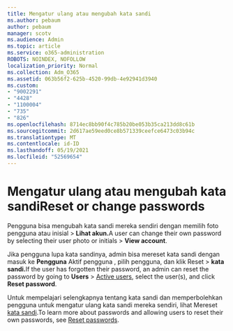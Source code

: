 ```yaml
---
title: Mengatur ulang atau mengubah kata sandi
ms.author: pebaum
author: pebaum
manager: scotv
ms.audience: Admin
ms.topic: article
ms.service: o365-administration
ROBOTS: NOINDEX, NOFOLLOW
localization_priority: Normal
ms.collection: Adm_O365
ms.assetid: 063b56f2-625b-4520-99db-4e92941d3940
ms.custom:
- "9002291"
- "4428"
- "1100004"
- "735"
- "826"
ms.openlocfilehash: 8714ec8bb90f4c785b20be053b35ca213dd8c61b
ms.sourcegitcommit: 2d617ae59eed0ce8b571339ceefce6473c03b94c
ms.translationtype: MT
ms.contentlocale: id-ID
ms.lasthandoff: 05/19/2021
ms.locfileid: "52569654"
---
```

# <a name="reset-or-change-passwords"></a><span data-ttu-id="f7de7-102">Mengatur ulang atau mengubah kata sandi</span><span class="sxs-lookup"><span data-stu-id="f7de7-102">Reset or change passwords</span></span>

<span data-ttu-id="f7de7-103">Pengguna bisa mengubah kata sandi mereka sendiri dengan memilih foto pengguna atau inisial > **Lihat akun.**</span><span class="sxs-lookup"><span data-stu-id="f7de7-103">A user can change their own password by selecting their user photo or initials > **View account**.</span></span>
  
<span data-ttu-id="f7de7-104">Jika pengguna lupa kata sandinya, admin bisa mereset kata sandi dengan masuk ke **Pengguna** Aktif pengguna , pilih pengguna, dan klik Reset  >  [](https://portal.office.com/adminportal/home#/users) **kata sandi.**</span><span class="sxs-lookup"><span data-stu-id="f7de7-104">If the user has forgotten their password, an admin can reset the password by going to **Users** > [Active users](https://portal.office.com/adminportal/home#/users), select the user(s), and click **Reset password**.</span></span>
  
<span data-ttu-id="f7de7-105">Untuk mempelajari selengkapnya tentang kata sandi dan memperbolehkan pengguna untuk mengatur ulang kata sandi mereka sendiri, lihat Mereset [kata sandi](/microsoft-365/admin/add-users/reset-passwords).</span><span class="sxs-lookup"><span data-stu-id="f7de7-105">To learn more about passwords and allowing users to reset their own passwords, see [Reset passwords](/microsoft-365/admin/add-users/reset-passwords).</span></span>
